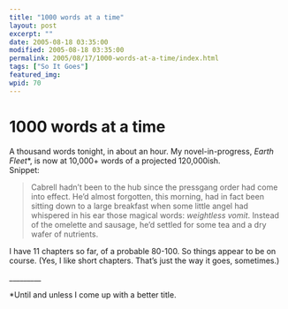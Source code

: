 ```yaml
---
title: "1000 words at a time"
layout: post
excerpt: ""
date: 2005-08-18 03:35:00
modified: 2005-08-18 03:35:00
permalink: 2005/08/17/1000-words-at-a-time/index.html
tags: ["So It Goes"]
featured_img: 
wpid: 70
---
```


# 1000 words at a time

A thousand words tonight, in about an hour. My novel-in-progress, *Earth Fleet*\*, is now at 10,000+ words of a projected 120,000ish.  
Snippet:

> Cabrell hadn’t been to the hub since the pressgang order had come into effect. He’d almost forgotten, this morning, had in fact been sitting down to a large breakfast when some little angel had whispered in his ear those magical words: *weightless vomit*. Instead of the omelette and sausage, he’d settled for some tea and a dry wafer of nutrients.

I have 11 chapters so far, of a probable 80-100. So things appear to be on course. (Yes, I like short chapters. That’s just the way it goes, sometimes.)

\_\_\_\_\_\_\_\_\_

\*Until and unless I come up with a better title.